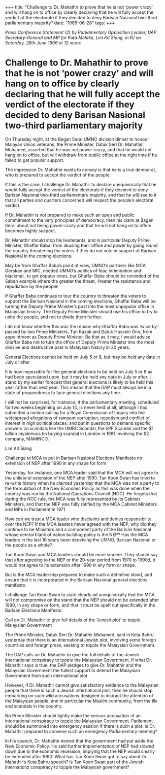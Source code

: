 +++ 
title: "Challenge to Dr. Mahathir to prove that he is not ‘power crazy’ and will hang on to office by clearly declaring that he will fully accept the verdict of the electorate if they decided to deny Barisan Nasional two-third parliamentary majority"
date: "1986-06-28"
tags:
+++

_Press Conference Statement (2) by Parliamentary Opposition Leader, DAP Secretary-General and MP for Kota Melaka, Lim Kit Siang, in PJ on Saturday, 28th June 1906 at 12 noon:_

# Challenge to Dr. Mahathir to prove that he is not ‘power crazy’ and will hang on to office by clearly declaring that he will fully accept the verdict of the electorate if they decided to deny Barisan Nasional two-third parliamentary majority

On Thursday night, at the Bagan Serai UMNO division dinner to honour Malayan Union veterans, the Prime Minister, Datuk Seri Dr. Mahathir Mohamed, asserted that he was not power-crazy, and that he would not hang on to office, but will withdraw from public office at the right time if he failed to get popular support.</u>

The impression Dr. Mahathir wants to convey is that he is a true democrat, who is prepared to accept the verdict of the people.

If this is the case, I challenge Dr. Mahathir to declare unequivocally that he would fully accept the verdict of the electorate if they decided to deny Barisan Nasional two-third parliamentary majority, and that he will see to it that all parties and quarters concerned will respect the people’s electoral verdict.

If Dr. Mahathir is not prepared to make such an open and public commitment to the very principles of democracy, then his claim at Bagan Serai about not being power-crazy and that he will not hang on to office becomes highly suspect.

Dr. Mahathir should stop his lieutenants, and in particular Deputy Prime Minister, Ghaffar Baba, from abusing their office and power by going round the country threatening the voters if they do not vote in support of Barisan Nasional in the coming elections.

May be from Ghaffar Baba’s point of view, UMNO’s partners like MCA Gerakan and MIC, needed UMNO’s politics of fear, intimidation and blackmail, to get popular votes, but Ghaffar Baba should be reminded of the Sabah example where the greater the threat, 4reater the resistance and repudiation by the people!

If Ghaffar Baba continues to tour the country to threaten the voters to support the Barisan Nasional in the coming elections, Ghaffar Baba will be turning the Deputy Prime Minister’s post into the most unpopular office in Malaysian history. The Deputy Prime Minister should use his office to try to unite the people, and not to divide them further.

I do not know whether this was the reason why Ghaffar Baba was twice by-passed by two Prime Ministers, Tun Razak and Datuk Hussein Onn, from appointment as Deputy Prime Minister. Be that as it may, I would advise Ghaffar Baba not to turn the office of Deputy Prime Minister into the most divisive and destructive post in Malaysian history in 30 years.

General Elections cannot be held on July 5 or 8, but may be held any date in July or after

It is now impossible for the general elections to be held on July 5 or 8 as had been speculated upon, but it may be held any date in July or after. I stand by my earlier forecast that general elections is likely to be held this year rather than next year. This means that the DAP must always be in a state of preparedness to face general elections any time.

I will not be surprised, for instance, if the parliamentary meeting, scheduled for two weeks beginning on July 14, is never held at all, although I had submitted a motion calling for a Royal Commission of Inquiry into the widespread allegations of rampant corruption, nepotism and conflict of interest in high political places; and put in questions to demand specific answers on scandals like the UMBC Scandal, the EPF Scandal and the $1 billion mysterious tin buying scandal in London in 1981 involving the $2 company, MAMINCO.

Lim Kit Siang

Challenge to MCA to put in Barisan Nasional Elections Manifesto no extension of NEP after 1990 in any shape for form

Yesterday, for instance, one MCA leader said that the MCA will not agree to the unilateral extension of the NEP after 1990. Tan Koon Swan has tried to re-write history when he claimed yesterday that the MCA was not a party to the formulation of the New Economic Policy as this was done when the country was run by the National Operations Council (NOC). He forgets that during the NOC rule, the MCA was fully represented by its Cabinet Ministers, and that the NEP was fully ratified by the MCA Cabinet Ministers and MPs in Parliament in 1971.

How can we trust a MCA leader who disclaims and denies responsibility over the NEP? If the MCA leaders never agreed with the NEP, why did they continue to be Ministers and a component party of the Barisan Nasional whose central blank of nation building policy is the NEP? Has the MCA leaders in the last 16 years been deceiving the UMNO, Barisan Nasional or the people as a whole?

Tan Koon Swan and MCA leaders should be more sincere. They should say that after agreeing to the NEP or the 20-year period from 1970 to 1990;L it would not agree to its extension after 1990 in any form or shape.

But is the MCA leadership prepared to make such a definitive stand, and ensure that it is incorporated in the Barisan Nasional general elections manifesto.

I challenge Tan Koon Swan to state clearly ad unequivoxally that the MCA will not compromise on the stand that the NEP should not be extended after 1990, in any shape or form, and that it must be spelt out specifically in the Barisan Elections Manifesto.

Call on Dr. Mahathir to give full details of the ‘Jewish plot’ to topple Malaysian Government

The Prime Minister, Datuk Seri Dr. Mahathir Mohamed, said in Kota Bahru yesterday that there is an international Jewish plot, involving some foreign countries and foreign press, seeking to topple the Malaysian Government.

The DAP calls on Dr. Mahathir to give the full details of the Jewish international conspiracy to topple the Malaysian Government. If what Dr. Mahathir says is true, the DAP pledges to give Dr. Mahathir and the Malaysian Government the fullest support to defend the Malaysian Government from such international plot.

However, if Dr. Mahathir cannot give satisfactory evidence to the Malaysian people that there is such a Jewish international plot, then he should stop embarking on such wild accusations designed to distract the attention of the Malaysian people, and in particular the Muslim community, from the ills and scandals in the country.

No Prime Minister should lightly make the serious accusation of an international conspiracy to topple the Malaysian Government. Parliament should be summoned into emergency session if there is such a plot. Is Dr. Mahathir prepared to convene such an emergency Parliamentary meeting?

In his speech, Dr. Mahathir denied that the government had put aside the New Economic Policy. He said further implementation of NEP had slowed down due to the economic recession, implying that the NEP would clearly be extended after 1990. What has Tan Koon Swan got to say about Dr. Mahathir’s Kota Bahru speech? Is Tan Koon Swan part of the Jewish internationz conspiracy to topple the Malaysian government?

 
